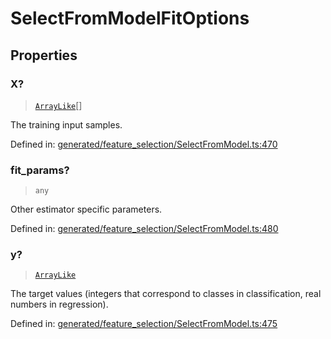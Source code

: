 # SelectFromModelFitOptions

## Properties

### X?

> [`ArrayLike`](../types/ArrayLike.md)[]

The training input samples.

Defined in:  [generated/feature\_selection/SelectFromModel.ts:470](https://github.com/transitive-bullshit/scikit-learn-ts/blob/b59c1ff/packages/sklearn/src/generated/feature_selection/SelectFromModel.ts#L470)

### fit\_params?

> `any`

Other estimator specific parameters.

Defined in:  [generated/feature\_selection/SelectFromModel.ts:480](https://github.com/transitive-bullshit/scikit-learn-ts/blob/b59c1ff/packages/sklearn/src/generated/feature_selection/SelectFromModel.ts#L480)

### y?

> [`ArrayLike`](../types/ArrayLike.md)

The target values (integers that correspond to classes in classification, real numbers in regression).

Defined in:  [generated/feature\_selection/SelectFromModel.ts:475](https://github.com/transitive-bullshit/scikit-learn-ts/blob/b59c1ff/packages/sklearn/src/generated/feature_selection/SelectFromModel.ts#L475)
